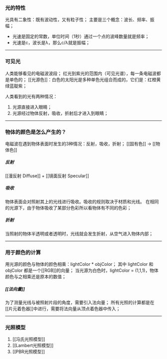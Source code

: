 ### 光的特性
光具有二象性：既有波动性，又有粒子性；
主要是三个概念：波长、频率、振幅；
- 光速是固定的常数，单位时间（1秒）通过一个点的波峰数量就是频率；
- 光速是c，波长是λ，那么c/λ就是振幅；
***
### 可见光
人类能够看见的电磁波波段；
红光到紫光的范围内（可见光谱），每一条电磁波都是单色的；
[[光源色]]：白色的太阳光是多种单色光组合而成的，它们是：红橙黄绿蓝靛紫；

人类看到的光有两种情况：
1. 光源直接进入眼睛；
2. 光源经过物体反射，吸收，折射后才进入到眼睛；
***
### 物体的颜色是怎么产生的？
电磁波在遇到物体表面时发生的3种情况：反射，吸收，折射；
[[固有色]] -> [[物体色]]

##### 反射
[[漫反射 Diffuse]] + [[镜面反射 Specular]]

##### 吸收
物体表面会对照射其上的光线进行吸收。吸收的规则取决于材质和光线。
在相同的光源下，由于物体吸收了某部分色彩所以看物体有不同的色彩；

##### 折射
当照射的物体半透明或者透明时，光线就会发生折射，从空气进入物体内部；
***
### 用于颜色的计算
用光源的颜色与物体的颜色相乘：lightColor * objColor；
其中 lightColor 和 objColor 都是一个[[RGB]]的向量；
当光源为白色时，lightColor = (1,1,1)，物体颜色与之相乘还是原本的数值；

##### [[法向量]]
为了测量光线与被照射片段的角度，需要引入法向量；
所有光照的计算都是在[[片元着色器]]中进行，需要将法向量从顶点着色器中传入；
***
### 光照模型
1. [[冯氏光照模型]]
2. [[Lambert光照模型]]
3. [[PBR光照模型]]


